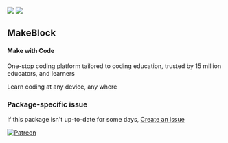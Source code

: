 [![](https://img.shields.io/chocolatey/v/geany-plugins?color=green&label=geany-plugins)](https://chocolatey.org/packages/geany-plugins) [![](https://img.shields.io/chocolatey/dt/geany-plugins)](https://chocolatey.org/packages/geany-plugins)

## MakeBlock

#### Make with Code
One-stop coding platform tailored to coding education, trusted by 15 million educators, and learners

Learn coding at any device, any where

### Package-specific issue
If this package isn't up-to-date for some days, [Create an issue](https://github.com/tunisiano187/Chocolatey-packages/issues/new/choose)

[![Patreon](https://cdn.jsdelivr.net/gh/tunisiano187/Chocolatey-packages@d15c4e19c709e7148588d4523ffc6dd3cd3c7e5e/icons/patreon.png)](https://www.patreon.com/bePatron?u=39585820)